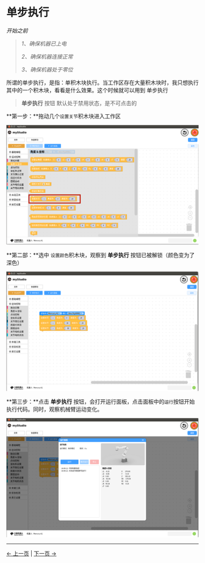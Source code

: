 # 单步执行
*开始之前*

> *1、确保机器已上电*
>
> *2、确保机器连接正常*
>
> *3、确保机器处于零位*

所谓的单步执行，是指：单积木块执行。当工作区存在大量积木块时，我只想执行其中的一个积木块，看看是什么效果。这个时候就可以用到 单步执行

> **单步执行** 按钮 默认处于禁用状态，是不可点击的



**第一步：**拖动几个`设置关节`积木块进入工作区

<img src="..\resources\1-blockly\images\singleStep\send_angle.png" style="zoom:80%;" />



**第二部：**选中 `设置颜色`积木块，观察到 **单步执行** 按钮已被解锁（颜色变为了深色）

<img src="..\resources\1-blockly\images\singleStep\select.png" style="zoom:80%;" />



**第三步：**点击 **单步执行** 按钮，会打开运行面板，点击面板中的`运行`按钮开始执行代码。同时，观察机械臂运动变化。

<img src="..\resources\1-blockly\images\singleStep\run_plane.png" style="zoom:80%;" />






---

[← 上一页](./7-chatGPT.md) | [下一页 →](./9-program.md)




